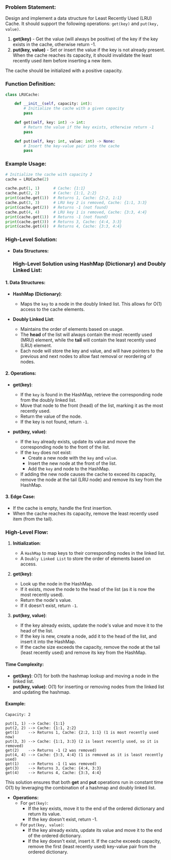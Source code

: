 ### Problem Statement: 
Design and implement a data structure for Least Recently Used (LRU) Cache. It should support the following operations: `get(key)` and `put(key, value)`.

1. **get(key)** - Get the value (will always be positive) of the key if the key exists in the cache, otherwise return -1.
2. **put(key, value)** - Set or insert the value if the key is not already present. When the cache reaches its capacity, it should invalidate the least recently used item before inserting a new item.

The cache should be initialized with a positive capacity.

### Function Definition:
```python
class LRUCache:

    def __init__(self, capacity: int):
        # Initialize the cache with a given capacity
        pass

    def get(self, key: int) -> int:
        # Return the value if the key exists, otherwise return -1
        pass

    def put(self, key: int, value: int) -> None:
        # Insert the key-value pair into the cache
        pass
```

### Example Usage:
```python
# Initialize the cache with capacity 2
cache = LRUCache(2)

cache.put(1, 1)      # Cache: {1:1}
cache.put(2, 2)      # Cache: {1:1, 2:2}
print(cache.get(1))  # Returns 1, Cache: {2:2, 1:1}
cache.put(3, 3)      # LRU key 2 is removed, Cache: {1:1, 3:3}
print(cache.get(2))  # Returns -1 (not found)
cache.put(4, 4)      # LRU key 1 is removed, Cache: {3:3, 4:4}
print(cache.get(1))  # Returns -1 (not found)
print(cache.get(3))  # Returns 3, Cache: {4:4, 3:3}
print(cache.get(4))  # Returns 4, Cache: {3:3, 4:4}
```

### High-Level Solution:

- **Data Structures:**
  ### High-Level Solution using **HashMap (Dictionary)** and **Doubly Linked List**:

#### 1. **Data Structures**:
- **HashMap (Dictionary)**: 
  - Maps the `key` to a node in the doubly linked list. This allows for O(1) access to the cache elements.
  
- **Doubly Linked List**: 
  - Maintains the order of elements based on usage. 
  - The **head** of the list will always contain the most recently used (MRU) element, while the **tail** will contain the least recently used (LRU) element.
  - Each node will store the key and value, and will have pointers to the previous and next nodes to allow fast removal or reordering of nodes.
  
#### 2. **Operations**:
- **get(key)**:
  - If the `key` is found in the HashMap, retrieve the corresponding node from the doubly linked list.
  - Move that node to the front (head) of the list, marking it as the most recently used.
  - Return the value of the node.
  - If the key is not found, return `-1`.
  
- **put(key, value)**:
  - If the `key` already exists, update its value and move the corresponding node to the front of the list.
  - If the `key` does not exist:
    - Create a new node with the `key` and `value`.
    - Insert the new node at the front of the list.
    - Add the `key` and node to the HashMap.
  - If adding the new node causes the cache to exceed its capacity, remove the node at the tail (LRU node) and remove its key from the HashMap.

#### 3. **Edge Case**:
- If the cache is empty, handle the first insertion.
- When the cache reaches its capacity, remove the least recently used item (from the tail).

### High-Level Flow:
1. **Initialization**:
   - A `HashMap` to map keys to their corresponding nodes in the linked list.
   - A `Doubly Linked List` to store the order of elements based on access.
   
2. **get(key)**:
   - Look up the node in the HashMap.
   - If it exists, move the node to the head of the list (as it is now the most recently used).
   - Return the node's value.
   - If it doesn't exist, return `-1`.
   
3. **put(key, value)**:
   - If the key already exists, update the node's value and move it to the head of the list.
   - If the key is new, create a node, add it to the head of the list, and insert it into the HashMap.
   - If the cache size exceeds the capacity, remove the node at the tail (least recently used) and remove its key from the HashMap.

#### Time Complexity:
- **get(key)**: O(1) for both the hashmap lookup and moving a node in the linked list.
- **put(key, value)**: O(1) for inserting or removing nodes from the linked list and updating the hashmap.

#### Example:

```plaintext
Capacity: 2

put(1, 1) --> Cache: {1:1}
put(2, 2) --> Cache: {1:1, 2:2}
get(1)    --> Returns 1, Cache: {2:2, 1:1} (1 is most recently used now)
put(3, 3) --> Cache: {1:1, 3:3} (2 is least recently used, so it is removed)
get(2)    --> Returns -1 (2 was removed)
put(4, 4) --> Cache: {3:3, 4:4} (1 is removed as it is least recently used)
get(1)    --> Returns -1 (1 was removed)
get(3)    --> Returns 3, Cache: {4:4, 3:3}
get(4)    --> Returns 4, Cache: {3:3, 4:4}
```

This solution ensures that both **get** and **put** operations run in constant time O(1) by leveraging the combination of a hashmap and doubly linked list.

- **Operations:**
  - For `get(key)`:
    - If the key exists, move it to the end of the ordered dictionary and return its value.
    - If the key doesn't exist, return -1.
  - For `put(key, value)`:
    - If the key already exists, update its value and move it to the end of the ordered dictionary.
    - If the key doesn't exist, insert it. If the cache exceeds capacity, remove the first (least recently used) key-value pair from the ordered dictionary.

